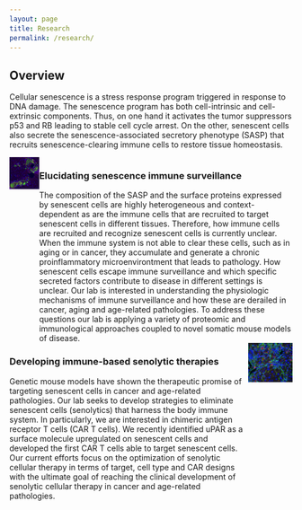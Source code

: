 ```yaml
---
layout: page
title: Research
permalink: /research/
---
```


<style>
    .row{
        display: flex;
    }

</style>

## Overview

Cellular senescence is a stress response program triggered in response to DNA damage. The senescence program has both  cell-intrinsic and cell-extrinsic components. Thus, on one hand it activates the tumor suppressors p53 and RB leading to stable cell cycle arrest. On the other, senescent cells also secrete the senescence-associated secretory phenotype (SASP) that recruits senescence-clearing immune cells to restore tissue homeostasis. 


<div class="row align-items-center">
    <div class="col-lg-4">
        <img class="img-responsive" src="../img/Pic for research.1.png" style="width:100%"/>
    </div>
    <div class="col-lg-8">
        <h3>Elucidating senescence immune surveillance</h3>
        The composition of the SASP and the surface proteins expressed by senescent cells are highly heterogeneous and context-dependent as are the immune cells that are recruited to target senescent cells in different tissues. Therefore, how immune cells are recruited and recognize senescent cells is currently unclear. When the immune system is not able to clear these cells, such as in aging or in cancer, they accumulate and generate a chronic proinflammatory microenvirontment that leads to pathology. How senescent cells escape immune surveillance and which specific secreted factors contribute to disease in different settings is unclear. Our lab is interested in understanding the physiologic mechanisms of immune surveillance and how  these are derailed in cancer, aging and age-related pathologies. To address these questions our lab  is applying a variety of proteomic and immunological approaches coupled to novel somatic mouse models of disease.
    </div>
</div>


<div class="row align-items-center">
    <div class="col-lg-8">
        <h3>Developing immune-based senolytic therapies</h3>
        Genetic mouse models have shown the therapeutic promise of targeting senescent cells in cancer and age-related pathologies. Our lab seeks to develop strategies to eliminate senescent cells (senolytics) that harness the body immune system. In particularly, we are interested in chimeric antigen receptor T cells (CAR T cells). We recently identified uPAR as a surface molecule upregulated on senescent cells and developed the first CAR T cells able to target senescent cells. Our current efforts focus on the optimization of senolytic cellular therapy in terms of target, cell type and CAR designs with the ultimate goal of reaching the clinical development of senolytic cellular therapy in cancer and age-related pathologies.
    </div>
    <div class="col-lg-4">
        <img class="img-responsive" src="../img/Pic for research.2.png" style="width:100%"/>
    </div>
</div>